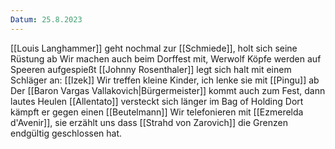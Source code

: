 ```yaml
---
Datum: 25.8.2023
---
```

[[Louis Langhammer]] geht nochmal zur [[Schmiede]], holt sich seine Rüstung ab
Wir machen auch beim Dorffest mit, Werwolf Köpfe werden auf Speeren aufgespießt
[[Johnny Rosenthaler]] legt sich halt mit einem Schläger an: [[Izek]]
Wir treffen kleine Kinder, ich lenke sie mit [[Pingu]] ab
Der [[Baron Vargas Vallakovich|Bürgermeister]] kommt auch zum Fest, dann lautes Heulen
[[Allentato]] versteckt sich länger im Bag of Holding
Dort kämpft er gegen einen [[Beutelmann]]
Wir telefonieren mit [[Ezmerelda d'Avenir]], sie erzählt uns dass [[Strahd von Zarovich]] die Grenzen endgültig geschlossen hat. 